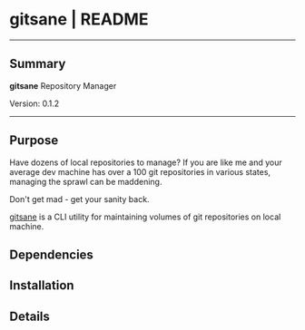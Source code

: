 # gitsane | README

* * *

## Summary

**gitsane** Repository Manager

Version: 0.1.2

* * *

## Purpose

Have dozens of local repositories to manage?  If you are like me and your average dev machine has over a 100 git repositories in various states, managing the sprawl can be maddening.

Don't get mad - get your sanity back.

[gitsane](https://github.com/fstab50/gitsane) is a CLI utility for maintaining volumes of git repositories on local machine.


## Dependencies



## Installation


## Details



